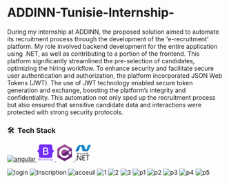 # ADDINN-Tunisie-Internship-


During my internship at ADDINN, the proposed solution aimed to automate its recruitment process through the development of the 'e-recruitment' platform. My role involved backend development for the entire application using .NET, as well as contributing to a portion of the frontend. This platform significantly streamlined the pre-selection of candidates, optimizing the hiring workflow. To enhance security and facilitate secure user authentication and authorization, the platform incorporated JSON Web Tokens (JWT). The use of JWT technology enabled secure token generation and exchange, boosting the platform’s integrity and confidentiality. This automation not only sped up the recruitment process but also ensured that sensitive candidate data and interactions were protected with strong security protocols.

### 🛠 &nbsp;Tech Stack

<p align="left"> <a href="https://angular.io" target="_blank" rel="noreferrer"> <img src="https://angular.io/assets/images/logos/angular/angular.svg" alt="angular" width="40" height="40"/> </a> 
 <a href="https://getbootstrap.com" target="_blank" rel="noreferrer"> <img src="https://raw.githubusercontent.com/devicons/devicon/master/icons/bootstrap/bootstrap-plain-wordmark.svg" alt="bootstrap" width="40" height="40"/> </a> 
 <a href="https://www.w3schools.com/cs/" target="_blank" rel="noreferrer"> <img src="https://raw.githubusercontent.com/devicons/devicon/master/icons/csharp/csharp-original.svg" alt="csharp" width="40" height="40"/> </a> 
 <a href="https://dotnet.microsoft.com/" target="_blank" rel="noreferrer"> <img src="https://raw.githubusercontent.com/devicons/devicon/master/icons/dot-net/dot-net-original-wordmark.svg" alt="dotnet" width="40" height="40"/> </a> 
</p>

![login](https://github.com/OumaymaLimeme/ADDINN-Tunisie-Internship-/assets/92635384/5ac585e4-ceef-4104-807d-aa7833a65d1b)
![Inscription](https://github.com/OumaymaLimeme/ADDINN-Tunisie-Internship-/assets/92635384/bbb4a838-57a0-4ff0-b174-2b171527368d)
![acceuil](https://github.com/OumaymaLimeme/ADDINN-Tunisie-Internship-/assets/92635384/e13cbdfd-d4ea-4c4a-81ea-3d987340b6e2)
![1](https://github.com/OumaymaLimeme/ADDINN-Tunisie-Internship-/assets/92635384/2a6dfc3f-810f-4232-91d0-a1036490028a)
![2](https://github.com/OumaymaLimeme/ADDINN-Tunisie-Internship-/assets/92635384/7a71bebb-4fc7-4437-940c-50545f96e00b)
![3](https://github.com/OumaymaLimeme/ADDINN-Tunisie-Internship-/assets/92635384/afbb2e59-04ff-46d8-bf42-a36de004fa09)
![p1](https://github.com/OumaymaLimeme/ADDINN-Tunisie-Internship-/assets/92635384/710a74ce-5f87-4144-9fce-e9e12f5b0c76)
![p2](https://github.com/OumaymaLimeme/ADDINN-Tunisie-Internship-/assets/92635384/784dacf3-a936-4760-bc6c-ebf5e6aaa3fc)
![p3](https://github.com/OumaymaLimeme/ADDINN-Tunisie-Internship-/assets/92635384/9aa14da5-271d-44cb-b7e6-f397855f638e)
![p4](https://github.com/OumaymaLimeme/ADDINN-Tunisie-Internship-/assets/92635384/78e6499e-c592-47fe-8a56-3c273784609f)
![p5](https://github.com/OumaymaLimeme/ADDINN-Tunisie-Internship-/assets/92635384/c74d7c7c-c478-4d29-bba0-a854afd5b4db)



